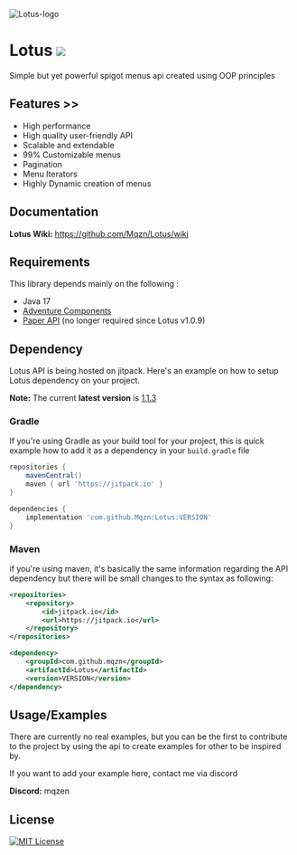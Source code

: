 ![Lotus-logo](https://github.com/Mqzn/Lotus/blob/master/img.png)

# Lotus [![](https://jitpack.io/v/Mqzn/Lotus.svg)](https://jitpack.io/#Mqzn/Lotus)
Simple but yet powerful spigot menus api created using OOP principles

## Features >>

- High performance
- High quality user-friendly API
- Scalable and extendable
- 99% Customizable menus
- Pagination
- Menu Iterators
- Highly Dynamic creation of menus

## Documentation

**Lotus Wiki:** https://github.com/Mqzn/Lotus/wiki

## Requirements

This library depends mainly on the following :

- Java 17
- [Adventure Components](https://docs.advntr.dev/getting-started.html)
- [Paper API](https://docs.papermc.io/) (no longer required since Lotus v1.0.9) 

## Dependency

Lotus API is being hosted on jitpack. Here's an example on how to setup
Lotus dependency on your project.

**Note:** The current **latest version** is [1.1.3](https://github.com/Mqzn/Lotus/releases/tag/1.1.3)

### Gradle

If you're using Gradle as your build tool for your project, this is quick example how to add it as a dependency in
your `build.gradle` file

```groovy
repositories {
    mavenCentral()
    maven { url 'https://jitpack.io' }
}

dependencies {
    implementation 'com.github.Mqzn:Lotus:VERSION'
}
```

### Maven

if you're using maven, it's basically the same information regarding the API dependency but there will be small changes
to the syntax as following:

```xml
<repositories>
    <repository>
        <id>jitpack.io</id>
        <url>https://jitpack.io</url>
    </repository>
</repositories>

<dependency>
    <groupId>com.github.mqzn</groupId>
    <artifactId>Lotus</artifactId>
    <version>VERSION</version>
</dependency>
```

## Usage/Examples

There are currently no real examples, but you can be the first to contribute to the project by using the api to create
examples for other to be inspired by.

If you want to add your example here, contact me via discord

**Discord:** mqzen

## License

[![MIT License](https://img.shields.io/badge/License-MIT-green.svg)](https://choosealicense.com/licenses/mit/)
